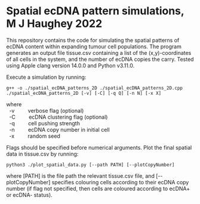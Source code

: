 # Spatial ecDNA pattern simulations, M J Haughey 2022

This repository contains the code for simulating the spatial patterns of ecDNA content within expanding tumour cell populations. The program generates an output file tissue.csv containing a list of the (x,y)-coordinates of all cells in the system, and the number of ecDNA copies the carry. Tested using Apple clang version 14.0.0 and Python v3.11.0.

Execute a simulation by running:

```
g++ -o ./spatial_ecDNA_patterns_2D ./spatial_ecDNA_patterns_2D.cpp
./spatial_ecDNA_patterns_2D [-v] [-C] [-q Q] [-n N] [-x X]
```

where\
&nbsp; -v &emsp;&emsp; verbose flag (optional)\
&nbsp; -C &emsp;&emsp; ecDNA clustering flag (optional)\
&nbsp; -q &emsp;&emsp; cell pushing strength\
&nbsp; -n &emsp;&emsp; ecDNA copy number in initial cell\
&nbsp; -x &emsp;&emsp; random seed

Flags should be specified before numerical arguments. Plot the final spatial data in tissue.csv by running:

```
python3 ./plot_spatial_data.py [--path PATH] [--plotCopyNumber]
```

where [PATH] is the file path the relevant tissue.csv file, and [--plotCopyNumber] specifies colouring cells according to their ecDNA copy number (if flag not specified, then cells are coloured according to ecDNA+ or ecDNA- status).
